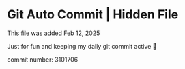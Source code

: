 # Git Auto Commit | Hidden File

This file was added Feb 12, 2025

Just for fun and keeping my daily git commit active 🤪

commit number: 3101706
